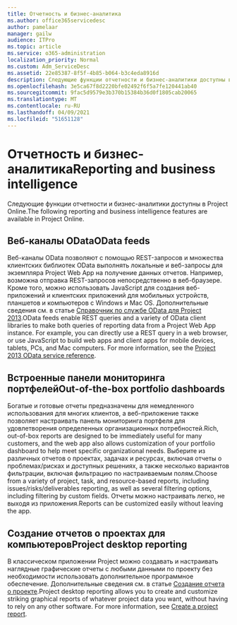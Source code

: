 ```yaml
---
title: Отчетность и бизнес-аналитика
ms.author: office365servicedesc
author: pamelaar
manager: gailw
audience: ITPro
ms.topic: article
ms.service: o365-administration
localization_priority: Normal
ms.custom: Adm_ServiceDesc
ms.assetid: 22e85387-8f5f-4b85-b064-b3c4eda8916d
description: Следующие функции отчетности и бизнес-аналитики доступны в Project Online.
ms.openlocfilehash: 3e5ca67f8d2220bfe02492f6f5a7fe120441ab40
ms.sourcegitcommit: 9fac5d9579e3b370b15384b36d0f1805cab20065
ms.translationtype: MT
ms.contentlocale: ru-RU
ms.lasthandoff: 04/09/2021
ms.locfileid: "51651128"
---
```

# <a name="reporting-and-business-intelligence"></a><span data-ttu-id="7d0f9-103">Отчетность и бизнес-аналитика</span><span class="sxs-lookup"><span data-stu-id="7d0f9-103">Reporting and business intelligence</span></span>

<span data-ttu-id="7d0f9-104">Следующие функции отчетности и бизнес-аналитики доступны в Project Online.</span><span class="sxs-lookup"><span data-stu-id="7d0f9-104">The following reporting and business intelligence features are available in Project Online.</span></span>
  
## <a name="odata-feeds"></a><span data-ttu-id="7d0f9-105">Веб-каналы OData</span><span class="sxs-lookup"><span data-stu-id="7d0f9-105">OData feeds</span></span>

<span data-ttu-id="7d0f9-p101">Веб-каналы OData позволяют с помощью REST-запросов и множества клиентских библиотек OData выполнять локальные и веб-запросы для экземпляра Project Web App на получение данных отчетов. Например, возможна отправка REST-запросов непосредственно в веб-браузере. Кроме того, можно использовать JavaScript для создания веб-приложений и клиентских приложений для мобильных устройств, планшетов и компьютеров с Windows и Mac OS. Дополнительные сведения см. в статье [Справочник по службе OData для Project 2013](/previous-versions/office/project-odata/jj163015(v=office.15)).</span><span class="sxs-lookup"><span data-stu-id="7d0f9-p101">OData feeds enable REST queries and a variety of OData client libraries to make both queries of reporting data from a Project Web App instance. For example, you can directly use a REST query in a web browser, or use JavaScript to build web apps and client apps for mobile devices, tablets, PCs, and Mac computers. For more information, see the [Project 2013 OData service reference](/previous-versions/office/project-odata/jj163015(v=office.15)).</span></span>
  
## <a name="out-of-the-box-portfolio-dashboards"></a><span data-ttu-id="7d0f9-109">Встроенные панели мониторинга портфелей</span><span class="sxs-lookup"><span data-stu-id="7d0f9-109">Out-of-the-box portfolio dashboards</span></span>

<span data-ttu-id="7d0f9-110">Богатые и готовые отчеты предназначены для немедленного использования для многих клиентов, а веб-приложение также позволяет настраивать панель мониторинга портфеля для удовлетворения определенных организационных потребностей.</span><span class="sxs-lookup"><span data-stu-id="7d0f9-110">Rich, out-of-box reports are designed to be immediately useful for many customers, and the web app also allows customization of your portfolio dashboard to help meet specific organizational needs.</span></span> <span data-ttu-id="7d0f9-111">Выберите из различных отчетов о проектах, задачах и ресурсах, включая отчеты о проблемах/рисках и доступных решениях, а также несколько вариантов фильтрации, включая фильтрацию по настраиваемым полям.</span><span class="sxs-lookup"><span data-stu-id="7d0f9-111">Choose from a variety of project, task, and resource-based reports, including issues/risks/deliverables reporting, as well as several filtering options, including filtering by custom fields.</span></span> <span data-ttu-id="7d0f9-112">Отчеты можно настраивать легко, не выходя из приложения.</span><span class="sxs-lookup"><span data-stu-id="7d0f9-112">Reports can be customized easily without leaving the app.</span></span> 
  
## <a name="project-desktop-reporting"></a><span data-ttu-id="7d0f9-113">Создание отчетов о проектах для компьютеров</span><span class="sxs-lookup"><span data-stu-id="7d0f9-113">Project desktop reporting</span></span>

<span data-ttu-id="7d0f9-p103">В классическом приложении Project можно создавать и настраивать наглядные графические отчеты с любыми данными по проекту без необходимости использовать дополнительное программное обеспечение. Дополнительные сведения см. в статье [Создание отчета о проекте](https://go.microsoft.com/fwlink/?LinkID=823657&amp;clcid=0x409).</span><span class="sxs-lookup"><span data-stu-id="7d0f9-p103">Project desktop reporting allows you to create and customize striking graphical reports of whatever project data you want, without having to rely on any other software. For more information, see [Create a project report](https://go.microsoft.com/fwlink/?LinkID=823657&amp;clcid=0x409).</span></span>
